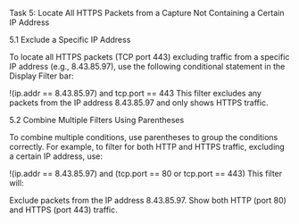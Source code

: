 Task 5: Locate All HTTPS Packets from a Capture Not Containing a Certain IP Address

5.1 Exclude a Specific IP Address

To locate all HTTPS packets (TCP port 443) excluding traffic from a specific IP address (e.g., 8.43.85.97), use the following conditional statement in the Display Filter bar:


!(ip.addr == 8.43.85.97) and tcp.port == 443
This filter excludes any packets from the IP address 8.43.85.97 and only shows HTTPS traffic.

5.2 Combine Multiple Filters Using Parentheses

To combine multiple conditions, use parentheses to group the conditions correctly. For example, to filter for both HTTP and HTTPS traffic, excluding a certain IP address, use:

!(ip.addr == 8.43.85.97) and (tcp.port == 80 or tcp.port == 443)
This filter will:

Exclude packets from the IP address 8.43.85.97.
Show both HTTP (port 80) and HTTPS (port 443) traffic.
